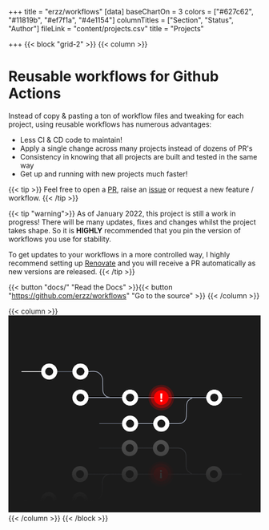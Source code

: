 +++
title = "erzz/workflows"
[data]
baseChartOn = 3
colors = ["#627c62", "#11819b", "#ef7f1a", "#4e1154"]
columnTitles = ["Section", "Status", "Author"]
fileLink = "content/projects.csv"
title = "Projects"

+++
{{< block "grid-2" >}}
{{< column >}}

# Reusable workflows for Github Actions

Instead of copy & pasting a ton of workflow files and tweaking for each project, using reusable workflows has numerous advantages:

- Less CI & CD code to maintain!
- Apply a single change across many projects instead of dozens of PR's
- Consistency in knowing that all projects are built and tested in the same way
- Get up and running with new projects much faster!

{{< tip >}}
Feel free to open a [PR](https://github.com/erzz/workflows/pulls), raise an [issue](https://github.com/erzz/workflows/issues "Open a Github Issue") or request a new feature / workflow.
{{< /tip >}}

{{< tip "warning">}}
As of January 2022, this project is still a work in progress! There will be many updates, fixes and changes whilst the project takes shape. So it is **HIGHLY** recommended that you pin the version of workflows you use for stability.

To get updates to your workflows in a more controlled way, I highly recommend setting up [Renovate](https://github.com/renovatebot/renovate) and you will receive a PR automatically as new versions are released.
{{< /tip >}}

{{< button "docs/" "Read the Docs" >}}{{< button "https://github.com/erzz/workflows" "Go to the source" >}}
{{< /column >}}

{{< column >}}
![diy](/images/workflows.png)
{{< /column >}}
{{< /block >}}
